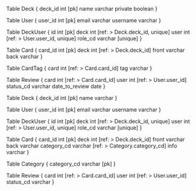 Table Deck {
  deck_id int [pk]
  name varchar
  private boolean
}

Table User {
  user_id int [pk]
  email varchar
  username varchar
}

Table DeckUser {
  id int [pk]
  deck int [ref: > Deck.deck_id, unique]
  user int [ref: > User.user_id, unique]
  role_cd varchar [unique]
}

Table Card {
   card_id int [pk]
   deck int [ref: > Deck.deck_id]
   front varchar
   back varchar
}

Table CardTag {
  card int [ref: > Card.card_id]
  tag varchar
}

Table Review {
  card int [ref: > Card.card_id]
  user int [ref: > User.user_id]
  status_cd varchar
  date_to_review date
}



Table Deck {
  deck_id int [pk]
  name varchar
}

Table User {
  user_id int [pk]
  email varchar
  username varchar
}

Table DeckUser {
  id int [pk]
  deck int [ref: > Deck.deck_id, unique]
  user int [ref: > User.user_id, unique]
  role_cd varchar [unique]
}

Table Card {
   card_id int [pk]
   deck int [ref: > Deck.deck_id]
   front varchar
   back varchar
   category_cd varchar [ref: > Category.category_cd]
   info varchar
}

Table Category {
  category_cd varchar [pk]
}

Table Review {
  card int [ref: > Card.card_id]
  user int [ref: > User.user_id]
  status_cd varchar
}
